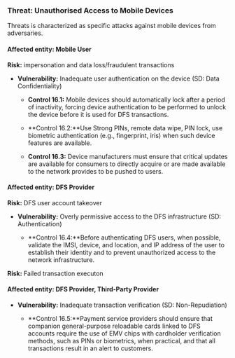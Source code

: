 ### Threat: Unauthorised Access to Mobile Devices
Threats is characterized as specific attacks against mobile devices from adversaries.	

#### Affected entity: Mobile User

**Risk:** impersonation and data loss/fraudulent transactions 

* **Vulnerability:** Inadequate user authentication on the device (SD: Data Confidentiality)

   * **Control 16.1:** Mobile devices should automatically lock after a period of inactivity, forcing device authentication to be performed to unlock the device before it is used for DFS transactions.

   * **Control 16.2:**Use Strong PINs, remote data wipe, PIN lock, use biometric authentication (e.g., fingerprint, iris) when such device features are available. 
   
   * **Control 16.3:** Device manufacturers must ensure that critical updates are available for consumers to directly acquire or are made available to the network provides to be pushed to users.
#### Affected entity: DFS Provider

 **Risk:** DFS user account takeover 

* **Vulnerability:** Overly permissive access to the DFS infrastructure (SD: Authentication)
  
   * **Control 16.4:**Before authenticating DFS users, when possible, validate the IMSI, device, and location, and IP address of the user to establish their identity and to prevent unauthorized access to the network infrastructure.

 **Risk:**  Failed transaction executon

#### Affected entity: DFS Provider, Third-Party Provider

* **Vulnerability:** Inadequate transaction verification (SD: Non-Repudiation)

   * **Control 16.5:**Payment service providers should ensure that companion general-purpose reloadable cards linked to DFS accounts require the use of EMV chips with cardholder verification methods, such as PINs or biometrics, when practical, and that all transactions result in an alert to customers.